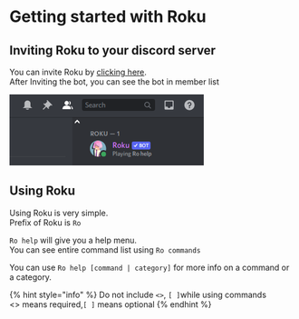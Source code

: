 # Getting started with Roku

## Inviting Roku to your discord server

You can invite Roku by [clicking here](https://rokubot.xyz/invite).  
After Inviting the bot, you can see the bot in member list

![](.gitbook/assets/umgatf1-1-.png)

## Using Roku

Using Roku is very simple.  
Prefix of Roku is `Ro`

`Ro help` will give you a help menu.  
You can see entire command list using `Ro commands`

You can use `Ro help [command | category]` for more info on a command or a category.

{% hint style="info" %}
Do not include `<>`, `[ ]`while using commands  
&lt;&gt; means required,`[ ]` means optional
{% endhint %}

